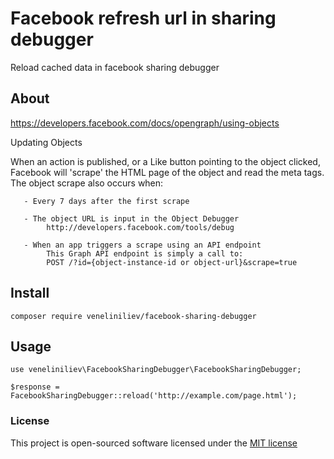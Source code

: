 # Facebook refresh url in sharing debugger 

Reload cached data in facebook sharing debugger

## About

  https://developers.facebook.com/docs/opengraph/using-objects
		 
  Updating Objects
 
  When an action is published, or a Like button pointing to the object clicked,
  Facebook will 'scrape' the HTML page of the object and read the meta tags.
  The object scrape also occurs when:
 
       - Every 7 days after the first scrape
 
       - The object URL is input in the Object Debugger
            http://developers.facebook.com/tools/debug
 
       - When an app triggers a scrape using an API endpoint
            This Graph API endpoint is simply a call to:
            POST /?id={object-instance-id or object-url}&scrape=true

## Install

`composer require veneliniliev/facebook-sharing-debugger`

## Usage

`use veneliniliev\FacebookSharingDebugger\FacebookSharingDebugger;`

`$response = FacebookSharingDebugger::reload('http://example.com/page.html');`

### License

This project is open-sourced software licensed under the [MIT license](http://opensource.org/licenses/MIT)

